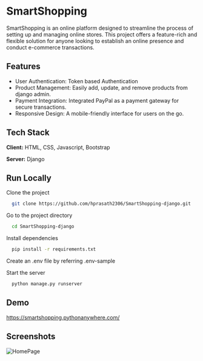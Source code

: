 
# SmartShopping

SmartShopping is an online platform designed to streamline the process of setting up and managing online stores. This project offers a feature-rich and flexible solution for anyone looking to establish an online presence and conduct e-commerce transactions.



## Features

- User Authentication: Token based Authentication
- Product Management: Easily add, update, and remove products from django admin.
- Payment Integration: Integrated PayPal as a payment gateway for secure transactions.
- Responsive Design: A mobile-friendly interface for users on the go.


## Tech Stack

**Client:** HTML, CSS, Javascript, Bootstrap

**Server:** Django


## Run Locally

Clone the project

```bash
  git clone https://github.com/hprasath2306/SmartShopping-django.git
```

Go to the project directory

```bash
  cd SmartShopping-django
```

Install dependencies

```bash
  pip install -r requirements.txt
```
Create an .env file by referring .env-sample 

Start the server

```bash
  python manage.py runserver
```


## Demo

https://smartshopping.pythonanywhere.com/


## Screenshots
![HomePage](https://github.com/hprasath2306/SmartShopping-django/assets/142329080/9d98e6d9-7399-4308-9571-baafd210c9a9)



